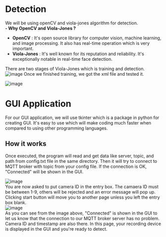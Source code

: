 # Detection
We will be using openCV and viola-jones algorithm for detection. <br/>
**- Why OpenCV and Viola-Jones ?** <br/>
- **OpenCV** : It's open source library for computer vision, machine learning, and image processing. It also has real-time operation which is very important. <br/>
- **Viola-Jones** : It's well known for its reputation and reliability. It's exceptionally notable in real-time face detection. <br/>

There are two stages of Viola-Jones which is training and detection.
![image](https://user-images.githubusercontent.com/87508144/134677353-bb8dfd05-b1f4-4d63-9201-a64c031230b4.png)
Once we finished training, we got the xml file and tested it.

![image](https://user-images.githubusercontent.com/87508144/142204770-aa6d6819-142c-403b-a1df-7a9c11f93828.png)



# GUI Application
For our GUI application, we will use tkinter which is a package in python for creating GUI. It's easy to use which will make coding much faster when compared to using other programming languages.
## How it works
Once executed, the program will read and get data like server, topic, and path from config.txt file in the same directory. Then it will try to connect to MQTT broker with topic from your config file. If the connection is OK, "Connected" will be shown in the GUI.

![image](https://user-images.githubusercontent.com/87508144/142207803-e6462cbe-e629-4db3-bf64-267c44945e14.png) <br/>
You are now asked to put camera ID in the entry box. The camaera ID must be between 1-9, others will be rejected and an error message will pop up. Clicking start button will move you to another page unless you left the entry box blank. <br/>
![image](https://user-images.githubusercontent.com/87508144/142209374-f6175fa2-c441-4583-b448-fd952e76c8c2.png) <br/>
As you can see from the image above, "Connected" is shown in the GUI to let us know that the connection to our MQTT broker server has no problem. Camera ID and timestamp are also there. In this page, your recording device is displayed in the GUI and you're ready to detect.






